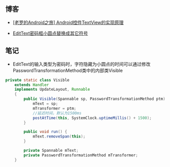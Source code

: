 ## 博客
* [[老罗的Android之旅] Android控件TextView的实现原理](http://blog.csdn.net/luoshengyang/article/details/8636153)

* [EditText密码框小圆点替换成其它符号](http://blog.csdn.net/jdsjlzx/article/details/25064867)


## 笔记
* EditText的输入类型为密码时，字符隐藏为小圆点的时间可以通过修改 PasswordTransformationMethod类中的内部类Visible
```java
private static class Visible
    extends Handler
    implements UpdateLayout, Runnable
    {
        public Visible(Spannable sp, PasswordTransformationMethod ptm) {
            mText = sp;
            mTransformer = ptm;
			//延迟时间，默认为1500ms
            postAtTime(this, SystemClock.uptimeMillis() + 1500);
        }

        public void run() {
            mText.removeSpan(this);
        }

        private Spannable mText;
        private PasswordTransformationMethod mTransformer;
    }
```


